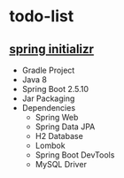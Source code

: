 # todo-list

## [spring initializr](https://start.spring.io/#!type=gradle-project&language=java&platformVersion=2.5.10&packaging=jar&jvmVersion=1.8&groupId=com.example&artifactId=demo&name=demo&description=Demo%20project%20for%20Spring%20Boot&packageName=com.example.demo&dependencies=web,data-jpa,h2,lombok,devtools,mysql)

* Gradle Project
* Java 8 
* Spring Boot 2.5.10
* Jar Packaging
* Dependencies
  * Spring Web
  * Spring Data JPA 
  * H2 Database
  * Lombok
  * Spring Boot DevTools
  * MySQL Driver
